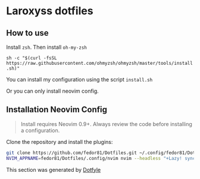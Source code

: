 # Laroxyss dotfiles

## How to use
Install `zsh`. Then install `oh-my-zsh`

```sh -c "$(curl -fsSL https://raw.githubusercontent.com/ohmyzsh/ohmyzsh/master/tools/install.sh)"```

You can install my configuration using the script `install.sh`

Or you can only install neovim config.

## Installation Neovim Config

 > Install requires Neovim 0.9+. Always review the code before installing a configuration.

Clone the repository and install the plugins:

```sh
git clone https://github.com/fedor81/Dotfiles.git ~/.config/fedor81/Dotfiles
NVIM_APPNAME=fedor81/Dotfiles/.config/nvim nvim --headless "+Lazy! sync" +qa
```
 This section was generated by [Dotfyle](https://dotfyle.com)
